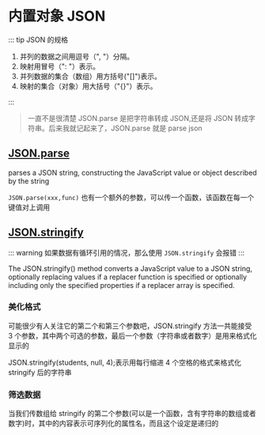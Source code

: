 # 内置对象 JSON

::: tip JSON 的规格

1. 并列的数据之间用逗号（", "）分隔。
2. 映射用冒号（": "）表示。
3. 并列数据的集合（数组）用方括号("[]")表示。
4. 映射的集合（对象）用大括号（"{}"）表示。

:::

> 一直不是很清楚 JSON.parse 是把字符串转成 JSON,还是将 JSON 转成字符串。后来我就记起来了，JSON.parse 就是 parse json

## [JSON.parse](https://developer.mozilla.org/en-US/docs/Web/JavaScript/Reference/Global_Objects/JSON/parse)

parses a JSON string, constructing the JavaScript value or object described by the string

`JSON.parse(xxx,func)` 也有一个额外的参数，可以传一个函数，该函数在每一个键值对上调用

## [JSON.stringify](https://developer.mozilla.org/en/docs/Web/JavaScript/Reference/Global_Objects/JSON/stringify)

::: warning
如果数据有循环引用的情况，那么使用 `JSON.stringify` 会报错
:::

The JSON.stringify() method converts a JavaScript value to a JSON string, optionally replacing values if a replacer function is specified or optionally including only the specified properties if a replacer array is specified.

### 美化格式

可能很少有人关注它的第二个和第三个参数吧，JSON.stringify 方法一共能接受 3 个参数，其中两个可选的参数，最后一个参数（字符串或者数字）是用来格式化显示的

JSON.stringify(students, null, 4);表示用每行缩进 4 个空格的格式来格式化 stringify 后的字符串

### 筛选数据

当我们传数组给 stringify 的第二个参数(可以是一个函数，含有字符串的数组或者数字)时，其中的内容表示可序列化的属性名，而且这个设定是递归的
